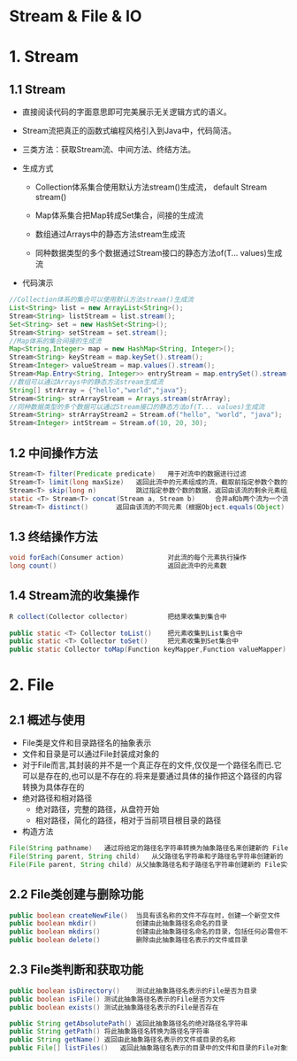 # Stream & File & IO

# 1. Stream

## 1.1 Stream

- 直接阅读代码的字面意思即可完美展示无关逻辑方式的语义。
- Stream流把真正的函数式编程风格引入到Java中，代码简洁。
- 三类方法：获取Stream流、中间方法、终结方法。

- 生成方式
  - Collection体系集合使用默认方法stream()生成流， default Stream<E> stream()

  - Map体系集合把Map转成Set集合，间接的生成流

  - 数组通过Arrays中的静态方法stream生成流

  - 同种数据类型的多个数据通过Stream接口的静态方法of(T... values)生成流

- 代码演示

```java
//Collection体系的集合可以使用默认方法stream()生成流
List<String> list = new ArrayList<String>();
Stream<String> listStream = list.stream();
Set<String> set = new HashSet<String>();
Stream<String> setStream = set.stream();
//Map体系的集合间接的生成流
Map<String,Integer> map = new HashMap<String, Integer>();
Stream<String> keyStream = map.keySet().stream();
Stream<Integer> valueStream = map.values().stream();
Stream<Map.Entry<String, Integer>> entryStream = map.entrySet().stream();
//数组可以通过Arrays中的静态方法stream生成流
String[] strArray = {"hello","world","java"};
Stream<String> strArrayStream = Arrays.stream(strArray);
//同种数据类型的多个数据可以通过Stream接口的静态方法of(T... values)生成流
Stream<String> strArrayStream2 = Stream.of("hello", "world", "java");
Stream<Integer> intStream = Stream.of(10, 20, 30);
```

## 1.2 中间操作方法

```java
Stream<T> filter(Predicate predicate)	用于对流中的数据进行过滤
Stream<T> limit(long maxSize)	返回此流中的元素组成的流，截取前指定参数个数的数据
Stream<T> skip(long n)			跳过指定参数个数的数据，返回由该流的剩余元素组成的流
static <T> Stream<T> concat(Stream a, Stream b)		合并a和b两个流为一个流
Stream<T> distinct()	   返回由该流的不同元素（根据Object.equals(Object) ）组成的流
```

## 1.3 终结操作方法

```java
void forEach(Consumer action)			对此流的每个元素执行操作
long count()							返回此流中的元素数
```

## 1.4 Stream流的收集操作

```java
R collect(Collector collector)			把结果收集到集合中
    
public static <T> Collector toList()	把元素收集到List集合中
public static <T> Collector toSet()		把元素收集到Set集合中
public static Collector toMap(Function keyMapper,Function valueMapper)	把元素收集到Map集合中
```

# 2. File

## 2.1 概述与使用

- File类是文件和目录路径名的抽象表示
- 文件和目录是可以通过File封装成对象的
- 对于File而言,其封装的并不是一个真正存在的文件,仅仅是一个路径名而已.它可以是存在的,也可以是不存在的.将来是要通过具体的操作把这个路径的内容转换为具体存在的
- 绝对路径和相对路径
  - 绝对路径，完整的路径，从盘符开始
  - 相对路径，简化的路径，相对于当前项目根目录的路径
- 构造方法

```java
File(String pathname)	通过将给定的路径名字符串转换为抽象路径名来创建新的 File实例
File(String parent, String child)	从父路径名字符串和子路径名字符串创建新的 File实例
File(File parent, String child)	从父抽象路径名和子路径名字符串创建新的 File实例
```

## 2.2 File类创建与删除功能

```java
public boolean createNewFile() 	当具有该名称的文件不存在时，创建一个新空文件
public boolean mkdir()			创建由此抽象路径名命名的目录
public boolean mkdirs()			创建由此抽象路径名命名的目录，包括任何必需但不存在的父目录
public boolean delete()			删除由此抽象路径名表示的文件或目录
```

## 2.3 File类判断和获取功能

```java
public boolean isDirectory()	测试此抽象路径名表示的File是否为目录
public boolean isFile()	测试此抽象路径名表示的File是否为文件
public boolean exists()	测试此抽象路径名表示的File是否存在

public String getAbsolutePath()	返回此抽象路径名的绝对路径名字符串
public String getPath()	将此抽象路径名转换为路径名字符串
public String getName()	返回由此抽象路径名表示的文件或目录的名称
public File[] listFiles()	返回此抽象路径名表示的目录中的文件和目录的File对象数组
```
